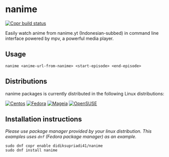 # nanime

[![Copr build status](https://copr.fedorainfracloud.org/coprs/didiksupriadi41/nanime/package/nanime/status_image/last_build.png)](https://copr.fedorainfracloud.org/coprs/didiksupriadi41/nanime/package/nanime/)

Easily watch anime from nanime.yt (Indonesian-subbed) in command line interface powered by mpv, a powerful media player.

## Usage

```
nanime <anime-url-from-nanime> <start-episode> <end-episode>
```

## Distributions

nanime packages is currently distributed in the following Linux distributions:

[![Centos](https://copr.fedorainfracloud.org/static/chroot_logodir/centos.png)](https://copr.fedorainfracloud.org/coprs/didiksupriadi41/nanime/package/nanime/)
[![Fedora](https://copr.fedorainfracloud.org/static/chroot_logodir/fedora.png)](https://copr.fedorainfracloud.org/coprs/didiksupriadi41/nanime/package/nanime/)
[![Mageia](https://copr.fedorainfracloud.org/static/chroot_logodir/mageia.png)](https://copr.fedorainfracloud.org/coprs/didiksupriadi41/nanime/package/nanime/)
[![OpenSUSE](https://copr.fedorainfracloud.org/static/chroot_logodir/opensuse.png)](https://copr.fedorainfracloud.org/coprs/didiksupriadi41/nanime/package/nanime/)

## Installation instructions

*Please use package manager provided by your linux distribution.*
*This examples uses `dnf` (Fedora package manager) as an example.*

```
sudo dnf copr enable didiksupriadi41/nanime
sudo dnf install nanime
```
